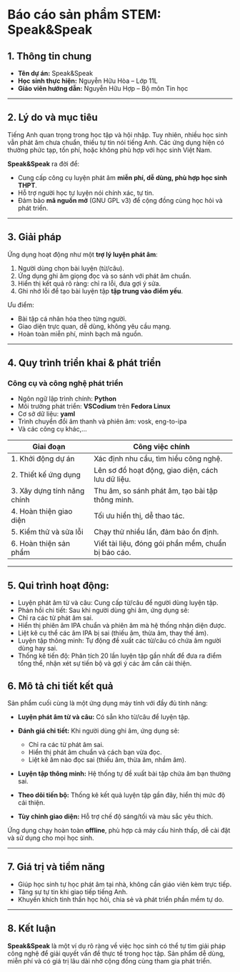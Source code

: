 # Báo cáo sản phẩm STEM: Speak\&Speak

## 1. Thông tin chung

* **Tên dự án:** Speak\&Speak
* **Học sinh thực hiện:** Nguyễn Hữu Hòa – Lớp 11L
* **Giáo viên hướng dẫn:** Nguyễn Hữu Hợp – Bộ môn Tin học

---

## 2. Lý do và mục tiêu

Tiếng Anh quan trọng trong học tập và hội nhập. Tuy nhiên, nhiều học sinh vẫn phát âm chưa chuẩn, thiếu tự tin nói tiếng Anh. Các ứng dụng hiện có thường phức tạp, tốn phí, hoặc không phù hợp với học sinh Việt Nam.

**Speak\&Speak** ra đời để:

* Cung cấp công cụ luyện phát âm **miễn phí, dễ dùng, phù hợp học sinh THPT**.
* Hỗ trợ người học tự luyện nói chính xác, tự tin.
* Đảm bảo **mã nguồn mở** (GNU GPL v3) để cộng đồng cùng học hỏi và phát triển.

---

## 3. Giải pháp

Ứng dụng hoạt động như một **trợ lý luyện phát âm**:

1. Người dùng chọn bài luyện (từ/câu).
2. Ứng dụng ghi âm giọng đọc và so sánh với phát âm chuẩn.
3. Hiển thị kết quả rõ ràng: chỉ ra lỗi, đưa gợi ý sửa.
4. Ghi nhớ lỗi để tạo bài luyện tập **tập trung vào điểm yếu**.

Ưu điểm:

* Bài tập cá nhân hóa theo từng người.
* Giao diện trực quan, dễ dùng, không yêu cầu mạng.
* Hoàn toàn miễn phí, minh bạch mã nguồn.

---

## 4. Quy trình triển khai & phát triển

### Công cụ và công nghệ phát triển
* Ngôn ngữ lập trình chính: **Python**
* Môi trường phát triển: **VSCodium** trên **Fedora Linux**
* Cơ sở dữ liệu: **yaml**
* Trình chuyển đổi âm thanh và phiên âm: vosk, eng-to-ipa
* Và các công cụ khác,...

| Giai đoạn                   | Công việc chính                                     |
| --------------------------- | --------------------------------------------------- |
| 1. Khởi động dự án          | Xác định nhu cầu, tìm hiểu công nghệ.               |
| 2. Thiết kế ứng dụng        | Lên sơ đồ hoạt động, giao diện, cách lưu dữ liệu.   |
| 3. Xây dựng tính năng chính | Thu âm, so sánh phát âm, tạo bài tập thông minh.    |
| 4. Hoàn thiện giao diện     | Tối ưu hiển thị, dễ thao tác.                       |
| 5. Kiểm thử và sửa lỗi      | Chạy thử nhiều lần, đảm bảo ổn định.                |
| 6. Hoàn thiện sản phẩm      | Viết tài liệu, đóng gói phần mềm, chuẩn bị báo cáo. |

---

## 5. Qui trình hoạt động: 
* Luyện phát âm từ và câu: Cung cấp từ/câu để người dùng luyện tập.
* Phản hồi chi tiết: Sau khi người dùng ghi âm, ứng dụng sẽ:
* Chỉ ra các từ phát âm sai.
* Hiển thị phiên âm IPA chuẩn và phiên âm mà hệ thống nhận diện được.
* Liệt kê cụ thể các âm IPA bị sai (thiếu âm, thừa âm, thay thế âm).
* Luyện tập thông minh: Tự động đề xuất các từ/câu có chứa âm người dùng hay sai.
* Thống kê tiến độ: Phân tích 20 lần luyện tập gần nhất để đưa ra điểm tổng thể, nhận xét sự tiến bộ và gợi ý các âm cần cải thiện.

## 6. Mô tả chi tiết kết quả

Sản phẩm cuối cùng là một ứng dụng máy tính với đầy đủ tính năng:

* **Luyện phát âm từ và câu:** Có sẵn kho từ/câu để luyện tập.
* **Đánh giá chi tiết:** Khi người dùng ghi âm, ứng dụng sẽ:

  * Chỉ ra các từ phát âm sai.
  * Hiển thị phát âm chuẩn và cách bạn vừa đọc.
  * Liệt kê âm nào đọc sai (thiếu âm, thừa âm, nhầm âm).
* **Luyện tập thông minh:** Hệ thống tự đề xuất bài tập chứa âm bạn thường sai.
* **Theo dõi tiến bộ:** Thống kê kết quả luyện tập gần đây, hiển thị mức độ cải thiện.
* **Tùy chỉnh giao diện:** Hỗ trợ chế độ sáng/tối và màu sắc yêu thích.

Ứng dụng chạy hoàn toàn **offline**, phù hợp cả máy cấu hình thấp, dễ cài đặt và sử dụng cho mọi học sinh.

---

## 7. Giá trị và tiềm năng

* Giúp học sinh tự học phát âm tại nhà, không cần giáo viên kèm trực tiếp.
* Tăng sự tự tin khi giao tiếp tiếng Anh.
* Khuyến khích tinh thần học hỏi, chia sẻ và phát triển phần mềm tự do.

---

## 8. Kết luận

**Speak\&Speak** là một ví dụ rõ ràng về việc học sinh có thể tự tìm giải pháp công nghệ để giải quyết vấn đề thực tế trong học tập. Sản phẩm dễ dùng, miễn phí và có giá trị lâu dài nhờ cộng đồng cùng tham gia phát triển.


